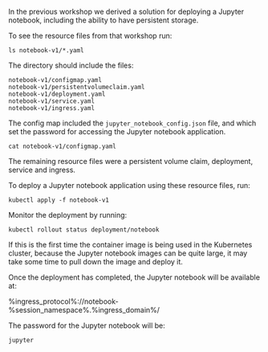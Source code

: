 In the previous workshop we derived a solution for deploying a Jupyter notebook, including the ability to have persistent storage.

To see the resource files from that workshop run:

```execute
ls notebook-v1/*.yaml
```

The directory should include the files:

```
notebook-v1/configmap.yaml
notebook-v1/persistentvolumeclaim.yaml
notebook-v1/deployment.yaml
notebook-v1/service.yaml
notebook-v1/ingress.yaml
```

The config map included the ``jupyter_notebook_config.json`` file, and which set the password for accessing the Jupyter notebook application.

```execute
cat notebook-v1/configmap.yaml
```

The remaining resource files were a persistent volume claim, deployment, service and ingress.

To deploy a Jupyter notebook application using these resource files, run:

```execute
kubectl apply -f notebook-v1
```

Monitor the deployment by running:

```execute
kubectl rollout status deployment/notebook
```

If this is the first time the container image is being used in the Kubernetes cluster, because the Jupyter notebook images can be quite large, it may take some time to pull down the image and deploy it.

Once the deployment has completed, the Jupyter notebook will be available at:

%ingress_protocol%://notebook-%session_namespace%.%ingress_domain%/

The password for the Jupyter notebook will be:

```copy
jupyter
```
